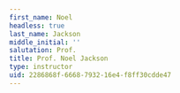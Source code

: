 ```yaml
---
first_name: Noel
headless: true
last_name: Jackson
middle_initial: ''
salutation: Prof.
title: Prof. Noel Jackson
type: instructor
uid: 2286868f-6668-7932-16e4-f8ff30cdde47
---
```

